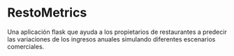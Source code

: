 # RestoMetrics
Una aplicación flask que ayuda a los propietarios de restaurantes a predecir las variaciones de los ingresos anuales simulando diferentes escenarios comerciales.
